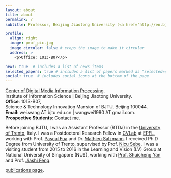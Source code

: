 ```yaml
---
layout: about
title: about
permalink: /
subtitle: Professor, Beijing Jiaotong University (<a href='http://en.bjtu.edu.cn/'>BJTU</a>).

profile:
  align: right
  image: prof_pic.jpg
  image_circular: false # crops the image to make it circular
  address: >
    <p>Office: 1013-B07</p>

news: true  # includes a list of news items
selected_papers: true # includes a list of papers marked as "selected={true}"
social: true  # includes social icons at the bottom of the page
---
```

<a href='http://mepro.bjtu.edu.cn/'>Center of Digital Media Information Processing</a>. <br />
Institute of Information Science | Beijing Jiaotong University. <br />
**Office**: 1013-B07, <br />
Science & Technology Innovation Mansion of BJTU, Beijing 100044. <br />
**Email**: wei.wang AT bjtu.edu.cn | wangwei1990 AT gmail.com. <br />
**Prospective Students**: <a href='http://mepro.bjtu.edu.cn/'>Contact me</a>.

Before joining BJTU, I was an Assistant Professor (RTDa) in the [University of Trento](https://www.unitn.it/en), Italy. 
I was a Postdoctoral Research Fellow in [CVLab](https://cvlab.epfl.ch/) at [EPFL](https://www.epfl.ch/en/), working with Prof. [Pascal Fua](https://people.epfl.ch/cgi-bin/people?id=112366&op=bio&lang=en&cvlang=en) and Dr. [Mathieu Salzmann](https://people.epfl.ch/cgi-bin/people?id=119864&op=bio&lang=en&cvlang=en).
I received Ph.D Degree from University of Trento, supervised by Prof. [Nicu Sebe](http://disi.unitn.it/~sebe/).
I was a visiting student from 2015 to 2016 in the Learning and Vision (LV) Group at National University of Singapore (NUS), working with [Prof. Shuicheng Yan](https://www.ece.nus.edu.sg/stfpage/eleyans/) and Prof. [Jiashi Feng](https://sites.google.com/site/jshfeng/).

[publications page](/publications/).
